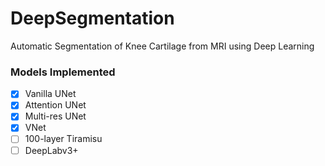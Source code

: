 # DeepSegmentation
Automatic Segmentation of Knee Cartilage from MRI using Deep Learning 

### Models Implemented

- [x] Vanilla UNet 
- [x] Attention UNet
- [x] Multi-res UNet
- [x] VNet
- [ ] 100-layer Tiramisu
- [ ] DeepLabv3+ 
